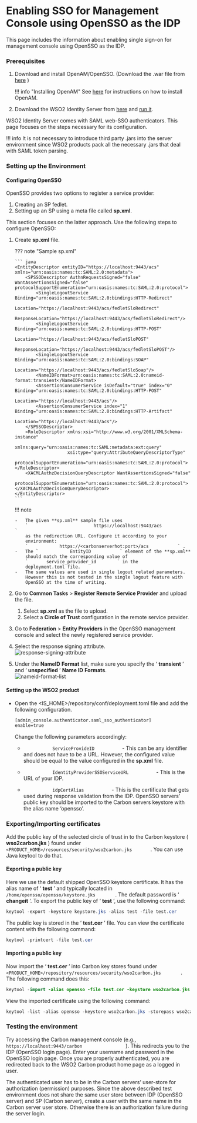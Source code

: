 # Enabling SSO for Management Console using OpenSSO as the IDP

This page includes the information about enabling single sign-on for
management console using OpenSSO as the IDP.

### Prerequisites

1.  Download and install OpenAM/OpenSSO. (Download the .war file from
    [here](https://backstage.forgerock.com/downloads/) )

    !!! info "Installing OpenAM"
		See
		[here](https://backstage.forgerock.com/docs/open../../get-started/#install-openam)
		for instructions on how to install OpenAM.

2.  Download the WSO2 Identity Server from
    [here](http://wso2.com/products/identity-server/) and [run
    it](../../setup/running-the-product).

WSO2 Identity Server comes with SAML web-SSO authenticators. This page
focuses on the steps necessary for its configuration.

!!! info 
	It is not necessary to introduce third party .jars into the server
	environment since WSO2 products pack all the necessary .jars that deal
	with SAML token parsing.

### Setting up the Environment

#### Configuring OpenSSO

OpenSSO provides two options to register a service provider:

1.  Creating an SP fedlet.
2.  Setting up an SP using a meta file called **sp.xml**.

This section focuses on the latter approach. Use the following steps to
configure OpenSSO:

1.  Create **sp.xml** file.

    ??? note "Sample sp.xml"

		``` java
		<EntityDescriptor entityID="https://localhost:9443/acs" xmlns="urn:oasis:names:tc:SAML:2.0:metadata">
			<SPSSODescriptor AuthnRequestsSigned="false" WantAssertionsSigned="false"  protocolSupportEnumeration="urn:oasis:names:tc:SAML:2.0:protocol">
				<SingleLogoutService Binding="urn:oasis:names:tc:SAML:2.0:bindings:HTTP-Redirect"
									Location="https://localhost:9443/acs/fedletSloRedirect"
									ResponseLocation="https://localhost:9443/acs/fedletSloRedirect"/>
				<SingleLogoutService Binding="urn:oasis:names:tc:SAML:2.0:bindings:HTTP-POST"
									Location="https://localhost:9443/acs/fedletSloPOST"
									ResponseLocation="https://localhost:9443/acs/fedletSloPOST"/>
				<SingleLogoutService Binding="urn:oasis:names:tc:SAML:2.0:bindings:SOAP"
									Location="https://localhost:9443/acs/fedletSloSoap"/>
				<NameIDFormat>urn:oasis:names:tc:SAML:2.0:nameid-format:transient</NameIDFormat>
				<AssertionConsumerService isDefault="true" index="0" Binding="urn:oasis:names:tc:SAML:2.0:bindings:HTTP-POST"
										Location="https://localhost:9443/acs"/>
				<AssertionConsumerService index="1" Binding="urn:oasis:names:tc:SAML:2.0:bindings:HTTP-Artifact"
										Location="https://localhost:9443/acs"/>
			</SPSSODescriptor>
			<RoleDescriptor xmlns:xsi="http://www.w3.org/2001/XMLSchema-instance"
							xmlns:query="urn:oasis:names:tc:SAML:metadata:ext:query"
							xsi:type="query:AttributeQueryDescriptorType"
							protocolSupportEnumeration="urn:oasis:names:tc:SAML:2.0:protocol"></RoleDescriptor>
			<XACMLAuthzDecisionQueryDescriptor WantAssertionsSigned="false"
							protocolSupportEnumeration="urn:oasis:names:tc:SAML:2.0:protocol"></XACMLAuthzDecisionQueryDescriptor>
		</EntityDescriptor>
		```

    !!! note
    
        -   The given **sp.xml** sample file uses
            `                         https://localhost:9443/acs                       `
            as the redirection URL. Configure it according to your
            environment:
            `            https://<carbonserverhot:port>/acs           ` .
        -   The `            EntityID           ` element of the **sp.xml**
            should match the corresponding value of
            `       service_provider_id        ` in the
            deployment.toml file.
        -   The same values are used in single logout related parameters.
            However this is not tested in the single logout feature with
            OpenSSO at the time of writing.
    

2.  Go to **Common Tasks** \> **Register Remote Service Provider** and
    upload the file.  
    1.  Select **sp.xml** as the file to upload.
    2.  Select a **Circle of Trust** configuration in the remote service
        provider.
3.  Go to **Federation** \> **Entity Providers** in the OpenSSO
    management console and select the newly registered service provider.
4.  Select the response signing attribute.  
    ![response-signing-attribute](../../assets/img/tutorials/response-signing-attribute.png)
    
5.  Under the **NameID** **Format** list, make sure you specify the ‘
    **transient** ’ and ‘ **unspecified** ’ **Name ID** **Formats**.  
    ![nameid-format-list](../../assets/img/tutorials/nameid-format-list.png)

#### Setting up the WSO2 product

-   Open the <IS_HOME>/repository/conf/deployment.toml file and add the following configuration.

    ``` xml
    [admin_console.authenticator.saml_sso_authenticator]
	enable=true
    ```

    Change the following parameters accordingly:

    -   `            ServiceProvideID           ` - This can be any
        identifier and does not have to be a URL. However, the
        configured value should be equal to the value configured in the
        **sp.xml** file.
        
    -   `            IdentityProviderSSOServiceURL           ` - This is
        the URL of your IDP.
        
    -   `            idpCertAlias           ` - This is the certificate
        that gets used during response validation from the IDP. OpenSSO
        servers’ public key should be imported to the Carbon servers
        keystore with the alias name ‘opensso’.

### Exporting/Importing certificates

Add the public key of the selected circle of trust in to the Carbon
keystore ( **wso2carbon.jks** ) found under
`         <PRODUCT_HOME>/resources/security/wso2carbon.jks        `.
You can use Java keytool to do that.

#### Exporting a public key

Here we use the default shipped OpenSSO keystore certificate. It has the
alias name of ‘ **test** ’ and typically located in
`         /home/opensso/opensso/keystore.jks        ` . The default
password is ‘ **changeit** ’. To export the public key of ‘ **test** ’,
use the following command:

``` java
keytool -export -keystore keystore.jks -alias test -file test.cer
```

The public key is stored in the ‘ **test.cer** ’ file. You can view the
certificate content with the following command:

``` java
keytool -printcert -file test.cer
```

#### Importing a public key

Now import the ‘ **test.cer** ’ into Carbon key stores found under
`         <PRODUCT_HOME>/repository/resources/security/wso2carbon.jks        `
. The following command does this:

``` java
keytool -import -alias opensso -file test.cer -keystore wso2carbon.jks
```

View the imported certificate using the following command:

``` java
keytool -list -alias opensso -keystore wso2carbon.jks -storepass wso2carbon
```

### Testing the environment

Try accessing the Carbon management console (e.g.,
`                   https://localhost:9443/carbon                 ` ).
This redirects you to the IDP (OpenSSO login page). Enter your username
and password in the OpenSSO login page. Once you are properly
authenticated, you are redirected back to the WSO2 Carbon product home
page as a logged in user.

The authenticated user has to be in the Carbon servers’ user-store for
authorization (permission) purposes. Since the above described test
environment does not share the same user store between IDP (OpenSSO
server) and SP (Carbon server), create a user with the same name in the
Carbon server user store. Otherwise there is an authorization failure
during the server login.
